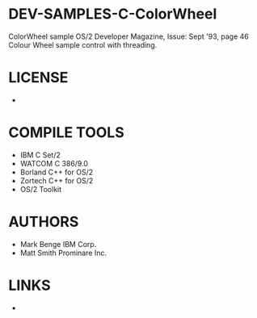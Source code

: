 # DEV-SAMPLES-C-ColorWheel
ColorWheel sample OS/2 Developer Magazine, Issue:  Sept '93, page 46
Colour	Wheel sample control with threading.

LICENSE
===============
* 

COMPILE TOOLS
===============
* IBM C	Set/2
* WATCOM C 386/9.0	
* Borland C++ for OS/2
* Zortech C++ for OS/2
* OS/2 Toolkit
 
AUTHORS
===============
* Mark Benge	 IBM Corp.	
* Matt Smith	 Prominare Inc.

LINKS
===============
* 
